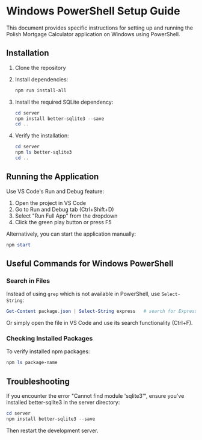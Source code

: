 # Windows PowerShell Setup Guide

This document provides specific instructions for setting up and running the Polish Mortgage Calculator application on Windows using PowerShell.

## Installation

1. Clone the repository
2. Install dependencies:
   ```powershell
   npm run install-all
   ```

3. Install the required SQLite dependency:
   ```powershell
   cd server
   npm install better-sqlite3 --save
   cd ..
   ```

4. Verify the installation:
   ```powershell
   cd server
   npm ls better-sqlite3
   cd ..
   ```

## Running the Application

Use VS Code's Run and Debug feature:
1. Open the project in VS Code
2. Go to Run and Debug tab (Ctrl+Shift+D)
3. Select "Run Full App" from the dropdown
4. Click the green play button or press F5

Alternatively, you can start the application manually:
```powershell
npm start
```

## Useful Commands for Windows PowerShell

### Search in Files
Instead of using `grep` which is not available in PowerShell, use `Select-String`:

```powershell
Get-Content package.json | Select-String express   # search for Express
```

Or simply open the file in VS Code and use its search functionality (Ctrl+F).

### Checking Installed Packages
To verify installed npm packages:

```powershell
npm ls package-name
```

## Troubleshooting

If you encounter the error "Cannot find module 'sqlite3'", ensure you've installed better-sqlite3 in the server directory:

```powershell
cd server
npm install better-sqlite3 --save
```

Then restart the development server.
